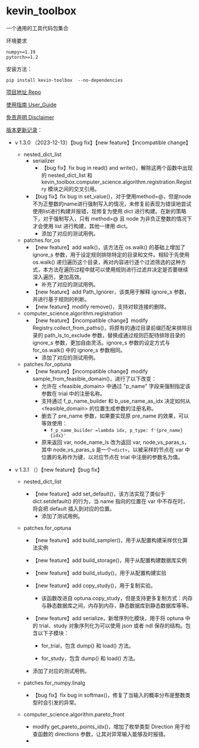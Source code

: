 # kevin_toolbox

一个通用的工具代码包集合



环境要求

```shell
numpy>=1.19
pytorch>=1.2
```

安装方法：

```shell
pip install kevin-toolbox  --no-dependencies
```



[项目地址 Repo](https://github.com/cantbeblank96/kevin_toolbox)

[使用指南 User_Guide](./notes/User_Guide.md)

[免责声明 Disclaimer](./notes/Disclaimer.md)

[版本更新记录](./notes/Release_Record.md)：

- v 1.3.0 （2023-12-13）【bug fix】【new feature】【incompatible change】
  - nested_dict_list
    - serializer
      - 【bug fix】fix bug in read() and write()，解除这两个函数中出现的 nested_dict_list 和 kevin_toolbox.computer_science.algorithm.registration.Registry 模块之间的交叉引用。
    - 【bug fix】fix bug in set_value()，对于使用method=@，但是node不为正整数的name进行强制写入的情况，未修复前表现为错误地尝试使用list进行构建并报错，现修复为使用 dict 进行构建。在新的策略下，对于强制写入，只有 method=@ 且 node 为非负正整数的情况下才会使用 list 进行构建，其他一律用 dict。
      - 添加了对应的测试用例。
  - patches.for_os
    - 【new feature】add walk()，该方法在 os.walk() 的基础上增加了 ignore_s 参数，用于设定规则排除特定的目录和文件。相较于先使用 os.walk() 递归遍历这个目录，再对内容进行逐个过滤筛选的这种方式，本方法在遍历过程中就可以使用规则进行过滤并决定是否要继续深入遍历，更加高效。
      - 补充了对应的测试用例。
    - 【new feature】add Path_Ignorer，该类用于解释 ignore_s 参数，并进行基于规则的判断。
    - 【new feature】modify remove()，支持对软连接的删除。
  - computer_science.algorithm.registration
    - 【new feature】【incompatible change】modify Registry.collect_from_paths()，将原有的通过目录前缀匹配来排除目录的 path_ls_to_exclude 参数，替换成通过规则匹配待排除目录的 ignore_s 参数，更加自由灵活。ignore_s 参数的设定方式与 for_os.walk() 中的 ignore_s 参数相同。
      - 添加了对应的测试用例。
  - patches.for_optuna
    - 【new feature】【incompatible change】modify sample_from_feasible_domain()，进行了以下改变：
      - 允许在 <feasible_domain> 中通过 "p_name" 字段来强制指定该参数在 trial 中的注册名称。
      - 支持通过 f_p_name_builder 和 b_use_name_as_idx 决定如何从 <feasible_domain> 的位置生成参数的注册名称。
      - 删去了 pre_name 参数，如果要实现原 pre_name 的效果，可以等效使用：
        - `f_p_name_builder =lambda idx, p_type: f'{pre_name}{idx}'`
      - 原来返回 var, node_name_ls 改为返回 var, node_vs_paras_s，其中 node_vs_paras_s 是一个`<dict>`，以被采样的节点在 var 中位置的名称作为键，以对应节点在 trial 中注册的参数名为值。
  
- v 1.3.1 （）【new feature】【bug fix】
  - nested_dict_list
    - 【new feature】add set_default()，该方法实现了类似于 dict.setdefault() 的行为，当 name 指向的位置在 var 中不存在时，将会把 default 插入到对应的位置。
      - 添加了测试用例。
    
  - patches.for_optuna
  
    - 【new feature】add build_sampler()，用于从配置构建采样优化算法实例
  
    - 【new feature】add build_storage()，用于从配置构建数据库实例
  
    - 【new feature】add build_study()，用于从配置构建实验
  
    - 【new feature】add copy_study()，用于复制实验。
  
      - 该函数改进自 optuna.copy_study，但是支持更多复制方式：内存与静态数据库之间，内存到内存，静态数据库到静态数据库等等。
  
    - 【new feature】add serialize，新增序列化模块，用于将 optuna 中的 trial、study 对象序列化为可以使用 json 或者 ndl 保存的结构。包含以下子模块：
  
      - for_trial，包含 dump() 和 load() 方法。
  
      - for_study，包含 dump() 和 load() 方法。
  
    - 添加了对应的测试用例。
  
  - patches.for_numpy.linalg
  
    - 【bug fix】fix bug in softmax()，修复了当输入的概率分布是整数类型时会引发的异常。
  
  - computer_science.algorithm.pareto_front
  
    - modify get_pareto_points_idx()，增加了枚举类型 Direction 用于检查函数的 directions 参数，让其对异常输入能够及时报错。
    - 
  
  
